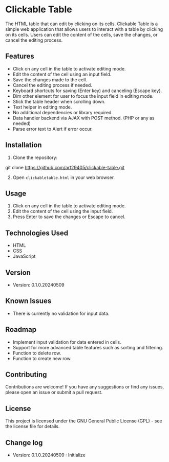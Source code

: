 # Clickable Table

The HTML table that can edit by clicking on its cells.
Clickable Table is a simple web application that allows users to interact with a table by clicking on its cells. Users can edit the content of the cells, save the changes, or cancel the editing process.

## Features

- Click on any cell in the table to activate editing mode.
- Edit the content of the cell using an input field.
- Save the changes made to the cell.
- Cancel the editing process if needed.
- Keyboard shortcuts for saving (Enter key) and canceling (Escape key).
- Dim other element for user to focus the input field in editing mode.
- Stick the table header when scrolling down.
- Text helper in editing mode.
- No additional dependencies or library required.
- Data handler backend via AJAX with POST method. (PHP or any as needed)
- Parse error text to Alert if error occur.

## Installation

1. Clone the repository:

git clone https://github.com/art29405/clickable-table.git

2. Open `clickabletable.html` in your web browser.

## Usage

1. Click on any cell in the table to activate editing mode.
2. Edit the content of the cell using the input field.
3. Press Enter to save the changes or Escape to cancel.

## Technologies Used

- HTML
- CSS
- JavaScript

## Version

- Version: 0.1.0.20240509

## Known Issues

- There is currently no validation for input data.

## Roadmap

- Implement input validation for data entered in cells.
- Support for more advanced table features such as sorting and filtering.
- Function to delete row.
- Function to create new row.

## Contributing

Contributions are welcome! If you have any suggestions or find any issues, please open an issue or submit a pull request.

## License

This project is licensed under the GNU General Public License (GPL) - see the license file for details.

## Change log

- Version: 0.1.0.20240509 : Initialize
